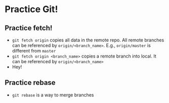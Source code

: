 # Practice Git!

## Practice fetch!
* `git fetch origin` copies all data in the remote repo. All remote branches can be referenced by `origin/<branch_name>`. E.g., `origin/master` is different from `master`
* `git fetch origin <branch_name>` copies a remote branch into local. It can be referenced by `origin/<branch_name>`
* Hey!

## Practice rebase
* `git rebase` is a way to merge branches
